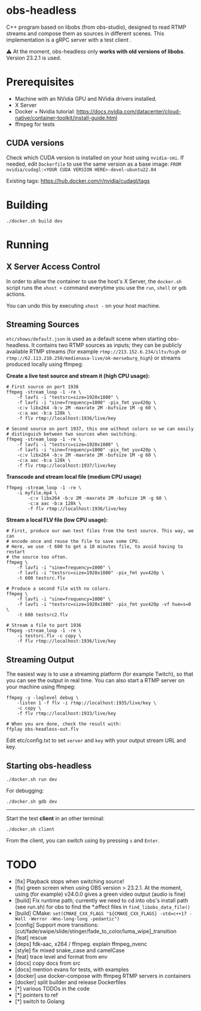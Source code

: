 # obs-headless

C++ program based on libobs (from obs-studio), designed to read RTMP streams and compose them as sources in different scenes.
This implementation is a gRPC server with a test client .

⚠️ At the moment, obs-headless only **works with old versions of libobs**. Version 23.2.1 is used.

# Prerequisites

- Machine with an NVidia GPU and NVidia drivers installed.
- X Server
- Docker + Nvidia tutorial: https://docs.nvidia.com/datacenter/cloud-native/container-toolkit/install-guide.html
- ffmpeg for tests

## CUDA versions

Check which CUDA version is installed on your host using `nvidia-smi`. If needed, edit `Dockerfile` to use the same version as a base image: `FROM nvidia/cudagl:<YOUR CUDA VERSION HERE>-devel-ubuntu22.04`

Existing tags: https://hub.docker.com/r/nvidia/cudagl/tags

# Building

	./docker.sh build dev

# Running

## X Server Access Control

In order to allow the container to use the host's X Server, the `docker.sh` script runs the `xhost +` command everytime you use the `run`, `shell` or `gdb` actions.

You can undo this by executing `xhost -` on your host machine.

## Streaming Sources

`etc/shows/default.json` is used as a default scene when starting obs-headless. It contains two RTMP sources as inputs; they can be publicly available RTMP streams (for example `rtmp://213.152.6.234/iltv/high` or `rtmp://62.113.210.250/medienasa-live/ok-merseburg_high`) or streams produced locally using ffmpeg:

**Create a live test source and stream it (high CPU usage):**

	# First source on port 1936
	ffmpeg -stream_loop -1 -re \
		-f lavfi -i "testsrc=size=1920x1080" \
		-f lavfi -i "sine=frequency=1000" -pix_fmt yuv420p \
		-c:v libx264 -b:v 2M -maxrate 2M -bufsize 1M -g 60 \
		-c:a aac -b:a 128k \
		-f flv rtmp://localhost:1936/live/key

	# Second source on port 1937, this one without colors so we can easily
	# distinguish between two sources when switching.
	ffmpeg -stream_loop -1 -re \
		-f lavfi -i "testsrc=size=1920x1080" \
		-f lavfi -i "sine=frequency=1000" -pix_fmt yuv420p \
		-c:v libx264 -b:v 2M -maxrate 2M -bufsize 1M -g 60 \
		-c:a aac -b:a 128k \
		-f flv rtmp://localhost:1937/live/key

**Transcode and stream local file (medium CPU usage)**

	ffmpeg -stream_loop -1 -re \
		-i myfile.mp4 \
			-c:v libx264 -b:v 2M -maxrate 2M -bufsize 1M -g 60 \
			-c:a aac -b:a 128k \
			-f flv rtmp://localhost:1936/live/key

**Stream a local FLV file (low CPU usage):**

	# First, produce our own test files from the test source. This way, we can
	# encode once and reuse the file to save some CPU.
	# Here, we use -t 600 to get a 10 minutes file, to avoid having to restart
	# the source too often.
	ffmpeg \
		-f lavfi -i "sine=frequency=1000" \
		-f lavfi -i "testsrc=size=1920x1080" -pix_fmt yuv420p \
		-t 600 testsrc.flv

	# Produce a second file with no colors.
	ffmpeg \
		-f lavfi -i "sine=frequency=1000" \
		-f lavfi -i "testsrc=size=1920x1080" -pix_fmt yuv420p -vf hue=s=0 \
		-t 600 testsrc2.flv

	# Stream a file to port 1936
	ffmpeg -stream_loop -1 -re \
		-i testsrc.flv -c copy \
		-f flv rtmp://localhost:1936/live/key



## Streaming Output

The easiest way is to use a streaming platform (for example Twitch), so that you can see the output in real time. You can also start a RTMP server on your machine using ffmpeg:

	ffmpeg -y -loglevel debug \
		-listen 1 -f flv -i rtmp://localhost:1935/live/key \
		-c copy \
		-f flv rtmp://localhost:1933/live/key

	# When you are done, check the result with:
	ffplay obs-headless-out.flv
	

Edit etc/config.txt to set `server` and `key` with your output stream URL and key.

## Starting obs-headless

	./docker.sh run dev

For debugging:

	./docker.sh gdb dev

---

Start the test **client** in an other terminal:

	./docker.sh client

From the client, you can switch using by pressing `s` and `Enter`.

# TODO

- [fix] Playback stops when switching source!
- [fix] green screen when using OBS version > 23.2.1. At the moment, using (for example) v24.0.0 gives a green video output (audio is fine)
- [build] Fix runtime path; currently we need to cd into obs's install path (see run.sh) for obs to find the *.effect files in `find_libobs_data_file()`
- [build] CMake: `set(CMAKE_CXX_FLAGS "${CMAKE_CXX_FLAGS} -std=c++17 -Wall -Werror -Wno-long-long -pedantic")`
- [config] Support more transitions: [cut/fade/swipe/slide/stinger/fade_to_color/luma_wipe]_transition
- [feat] rescue
- [deps] fdk-aac, x264 / ffmpeg. explain ffmpeg_nvenc
- [style] fix mixed snake_case and camelCase
- [feat] trace level and format from env
- [docs] copy docs from src
- [docs] mention evans for tests, with examples
- [docker] use docker-compose with ffmpeg RTMP servers in containers
- [docker] split builder and release Dockerfiles
- [*] various TODOs in the code
- [*] pointers to ref
- [*] switch to Golang